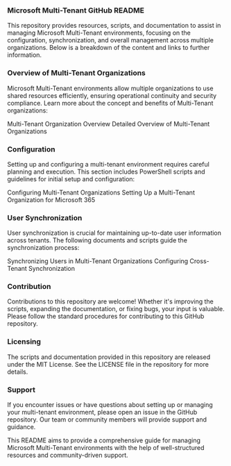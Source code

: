 ### Microsoft Multi-Tenant GitHub README
This repository provides resources, scripts, and documentation to assist in managing Microsoft Multi-Tenant environments, focusing on the configuration, synchronization, and overall management across multiple organizations. Below is a breakdown of the content and links to further information.

### Overview of Multi-Tenant Organizations
Microsoft Multi-Tenant environments allow multiple organizations to use shared resources efficiently, ensuring operational continuity and security compliance. Learn more about the concept and benefits of Multi-Tenant organizations:

Multi-Tenant Organization Overview
Detailed Overview of Multi-Tenant Organizations

### Configuration
Setting up and configuring a multi-tenant environment requires careful planning and execution. This section includes PowerShell scripts and guidelines for initial setup and configuration:

Configuring Multi-Tenant Organizations
Setting Up a Multi-Tenant Organization for Microsoft 365

### User Synchronization
User synchronization is crucial for maintaining up-to-date user information across tenants. The following documents and scripts guide the synchronization process:

Synchronizing Users in Multi-Tenant Organizations
Configuring Cross-Tenant Synchronization

### Contribution
Contributions to this repository are welcome! Whether it's improving the scripts, expanding the documentation, or fixing bugs, your input is valuable. Please follow the standard procedures for contributing to this GitHub repository.

### Licensing
The scripts and documentation provided in this repository are released under the MIT License. See the LICENSE file in the repository for more details.

### Support
If you encounter issues or have questions about setting up or managing your multi-tenant environment, please open an issue in the GitHub repository. Our team or community members will provide support and guidance.

This README aims to provide a comprehensive guide for managing Microsoft Multi-Tenant environments with the help of well-structured resources and community-driven support.

